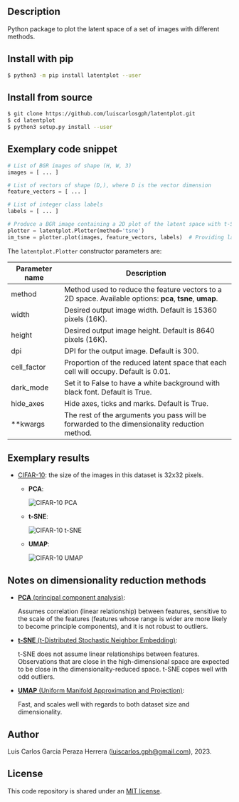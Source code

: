 Description
-----------

Python package to plot the latent space of a set of images with different methods.


Install with pip
----------------

```bash
$ python3 -m pip install latentplot --user
```


Install from source
-------------------

```bash
$ git clone https://github.com/luiscarlosgph/latentplot.git
$ cd latentplot
$ python3 setup.py install --user
```


Exemplary code snippet
----------------------

```python
# List of BGR images of shape (H, W, 3)
images = [ ... ]           

# List of vectors of shape (D,), where D is the vector dimension
feature_vectors = [ ... ]  

# List of integer class labels
labels = [ ... ]           

# Produce a BGR image containing a 2D plot of the latent space with t-SNE
plotter = latentplot.Plotter(method='tsne')                              
im_tsne = plotter.plot(images, feature_vectors, labels)  # Providing labels is optional
```

The `latentplot.Plotter` constructor parameters are:

| Parameter name | Description |
| -------------- | ----------- |
| method         | Method used to reduce the feature vectors to a 2D space. Available options: **pca**, **tsne**, **umap**. |
| width          | Desired output image width. Default is 15360 pixels (16K). |
| height         | Desired output image height. Default is 8640 pixels (16K). |
| dpi            | DPI for the output image. Default is 300. |
| cell_factor    | Proportion of the reduced latent space that each cell will occupy. Default is 0.01. |                         
| dark_mode      | Set it to False to have a white background with black font. Default is True. |          
| hide_axes      | Hide axes, ticks and marks. Default is True. |  
| **kwargs       | The rest of the arguments you pass will be forwarded to the dimensionality reduction method. |


Exemplary results
-----------------

* [CIFAR-10](https://www.cs.toronto.edu/~kriz/cifar.html): the size of the images in this dataset is 32x32 pixels.
   * **PCA**:
   
      <img src="https://github.com/luiscarlosgph/latentplot/blob/main/test/data/pca.png" alt="CIFAR-10 PCA"> 
      
   * **t-SNE**:
      
      <img src="https://github.com/luiscarlosgph/latentplot/blob/main/test/data/tsne.png" alt="CIFAR-10 t-SNE"> 
   
   * **UMAP**:
   
      <img src="https://github.com/luiscarlosgph/latentplot/blob/main/test/data/umap.png" alt="CIFAR-10 UMAP">

<!---
* [PascalVOC](http://host.robots.ox.ac.uk/pascal/VOC):

   TODO

* [Cholec80](http://camma.u-strasbg.fr/datasets):

   TODO
-->

Notes on dimensionality reduction methods
-----------------------------------------

* [**PCA** (principal component analysis)](https://www.tandfonline.com/doi/abs/10.1080/14786440109462720): 

   Assumes correlation (linear relationship) between features, sensitive to the scale of the features 
   (features whose range is wider are more likely to become principle components), and it is not robust to outliers.

* [**t-SNE** (t-Distributed Stochastic Neighbor Embedding)](https://www.jmlr.org/papers/v9/vandermaaten08a.html): 

   t-SNE does not assume linear relationships between features.
   Observations that are close in the high-dimensional space are expected to be close in the dimensionality-reduced space. 
   t-SNE copes well with odd outliers.

* [**UMAP** (Uniform Manifold Approximation and Projection)](https://arxiv.org/abs/1802.03426): 

   Fast, and scales well with regards to both dataset size and dimensionality.


Author
------

Luis Carlos Garcia Peraza Herrera (luiscarlos.gph@gmail.com), 2023.


License
-------

This code repository is shared under an [MIT license](LICENSE).
